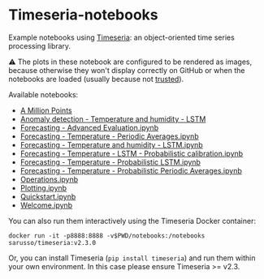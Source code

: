 # Timeseria-notebooks

Example notebooks using [Timeseria](https://github.com/sarusso/Timeseria): an object-oriented time series processing library.

⚠️ The plots in these notebook are configured to be rendered as images, because otherwise they won't display correctly on GitHub or when the notebooks are loaded (usually because not [trusted](https://stackoverflow.com/questions/44943646/jupyter-notebook-not-trusted)).

Available notebooks:

*  [A Million Points](notebooks/A%20Million%20Points.ipynb)
*  [Anomaly detection - Temperature and humidity - LSTM](notebooks/Anomaly%20detection%20-%20Temperature%20and%20humidity%20-%20LSTM.ipynb)
*   [Forecasting - Advanced Evaluation.ipynb](notebooks/Forecasting%20-%20Advanced%20Evaluation.ipynb)
*   [Forecasting - Temperature - Periodic Averages.ipynb](notebooks/Forecasting%20-%20Temperature%20-%20Periodic%20Averages.ipynb)
*   [Forecasting - Temperature and humidity - LSTM.ipynb](notebooks/Forecasting%20-%20Temperature%20and%20humidity%20-%20LSTM.ipynb)
*   [Forecasting - Temperature - LSTM - Probabilistic calibration.ipynb](notebooks/Forecasting%20-%20Temperature%20-%20LSTM%20-%20Probabilistic%20calibration.ipynb)
*   [Forecasting - Temperature - Probabilistic LSTM.ipynb](notebooks/Forecasting%20-%20Temperature%20-%20Probabilistic%20LSTM.ipynb)
*   [Forecasting - Temperature - Probabilistic Periodic Averages.ipynb](notebooks/Forecasting%20-%20Temperature%20-%20Probabilistic%20Periodic%20Averages.ipynb)
*   [Operations.ipynb](notebooks/Operations.ipynb)
*   [Plotting.ipynb](notebooks/Plotting.ipynb)
*   [Quickstart.ipynb](notebooks/Quickstart.ipynb)
*   [Welcome.ipynb](notebooks/Welcome.ipynb)

You can also run them interactively using the Timeseria Docker container:

    docker run -it -p8888:8888 -v$PWD/notebooks:/notebooks sarusso/timeseria:v2.3.0

Or, you can install Timeseria (`pip install timeseria`) and run them within your own environment. In this case please ensure Timeseria >= v2.3.
